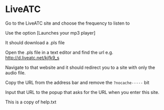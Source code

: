 # LiveATC

Go to the LiveATC site and choose the frequency to listen to

Use the option [Launches your mp3 player]

It should download a .pls file

Open the .pls file in a text editor and find the url
  e.g. http://d.liveatc.net/kjfk9_s

Navigate to that website and it should redirect you to a site with only the audio file.

Copy the URL from the address bar and remove the `?nocache-----` bit

Input that URL to the popup that asks for the URL when you enter this site.


This is a copy of help.txt